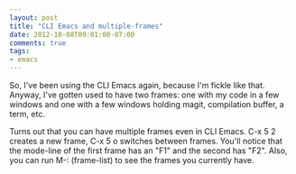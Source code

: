 ```yaml
---
layout: post
title: "CLI Emacs and multiple-frames"
date: 2012-10-08T09:01:00-07:00
comments: true
tags:
- emacs
---
```

So, I've been using the CLI Emacs again, because I'm fickle like that. Anyway, I've gotten used to have two frames: one with my code in a few windows and one with a few windows holding magit, compilation buffer, a term, etc.

Turns out that you can have multiple frames even in CLI Emacs. C-x 5 2 creates a new frame, C-x 5 o switches between frames. You'll notice that the mode-line of the first frame has an "F1" and the second has "F2". Also, you can run M-: (frame-list) to see the frames you currently have.
